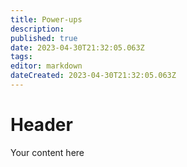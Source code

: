 ```yaml
---
title: Power-ups
description: 
published: true
date: 2023-04-30T21:32:05.063Z
tags: 
editor: markdown
dateCreated: 2023-04-30T21:32:05.063Z
---
```


# Header
Your content here